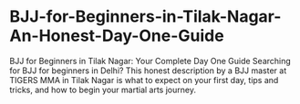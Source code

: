 # BJJ-for-Beginners-in-Tilak-Nagar-An-Honest-Day-One-Guide
BJJ for Beginners in Tilak Nagar: Your Complete Day One Guide Searching for BJJ for beginners in Delhi? This honest description by a BJJ master at TIGERS MMA in Tilak Nagar is what to expect on your first day, tips and tricks, and how to begin your martial arts journey.

